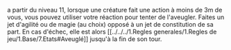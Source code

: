 a partir du niveau 11, lorsque une créature fait une action à moins de 3m de vous, vous pouvez utiliser votre réaction pour tenter de l'aveugler. 
Faites un jet d'agilité ou de magie (au choix) opposé à un jet de constitution de sa part. En cas d'échec, elle est alors [[../../../1.Regles generales/1.Regles de jeu/1.Base/7.Etats#Aveuglé]] jusqu'à la fin de son tour.